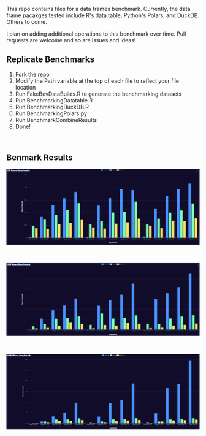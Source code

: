 This repo contains files for a data frames benchmark. Currently, the data frame pacakges tested include R's data.table, Python's Polars, and DuckDB. Others to come.

I plan on adding additional operations to this benchmark over time. Pull requests are welcome and so are issues and ideas!

## Replicate Benchmarks
1. Fork the repo
2. Modify the Path variable at the top of each file to reflect your file location
3. Run FakeBevDataBuilds.R to generate the benchmarking datasets
4. Run BenchmarkingDatatable.R
5. Run BenchmarkingDuckDB.R
6. Run BenchmarkingPolars.py
7. Run BenchmarkCombineResults
8. Done!

<br>

## Benmark Results

![](https://github.com/AdrianAntico/Benchmarks/raw/main/Images/1MResults.PNG)

<br>

![](https://github.com/AdrianAntico/Benchmarks/raw/main/Images/10MResults.PNG)

<br>

![](https://github.com/AdrianAntico/Benchmarks/raw/main/Images/100MResults.PNG)



